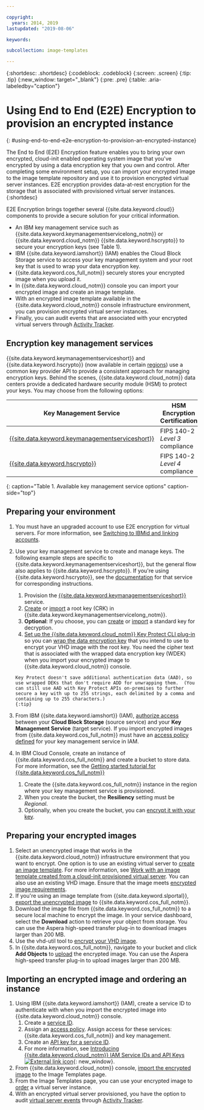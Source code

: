 ```yaml
---

copyright:
  years: 2014, 2019
lastupdated: "2019-08-06"

keywords:

subcollection: image-templates

---
```


{:shortdesc: .shortdesc}
{:codeblock: .codeblock}
{:screen: .screen}
{:tip: .tip}
{:new_window: target="_blank"}
{:pre: .pre}
{:table: .aria-labeledby="caption"}


# Using End to End (E2E) Encryption to provision an encrypted instance
{: #using-end-to-end-e2e-encryption-to-provision-an-encrypted-instance}

The End to End (E2E) Encryption feature enables you to bring your own encrypted, cloud-init enabled operating system image that you've encrypted by using a data encryption key that you own and control. After completing some environment setup, you can import your encrypted image to the image template repository and use it to provision encrypted virtual server instances. E2E encryption provides data-at-rest encryption for the storage that is associated with provisioned virtual server instances.
{:shortdesc}

E2E Encryption brings together several {{site.data.keyword.cloud}} components to provide a secure solution for your critical information.

* An IBM key management service such as {{site.data.keyword.keymanagementservicelong_notm}} or {{site.data.keyword.cloud_notm}} {{site.data.keyword.hscrypto}} to secure your encryption keys (see Table 1).
* IBM {{site.data.keyword.iamshort}} (IAM) enables the Cloud Block Storage service to access your key management system and your root key that is used to wrap your data encryption key.
* {{site.data.keyword.cos_full_notm}} securely stores your encrypted image when you upload it.
* In {{site.data.keyword.cloud_notm}} console you can import your encrypted image and create an image template.
* With an encrypted image template available in the {{site.data.keyword.cloud_notm}} console infrastructure environment, you can provision encrypted virtual server instances.
* Finally, you can audit events that are associated with your encrypted virtual servers through [Activity Tracker](/docs/services/cloud-activity-tracker?topic=cloud-activity-tracker-activity_tracker_ov#activity_tracker_ov).

## Encryption key management services

{{site.data.keyword.keymanagementserviceshort}} and {{site.data.keyword.hscrypto}} (now available in certain [regions](/docs/services/hs-crypto?topic=hs-crypto-regions#regions)) use a common key provider API to provide a consistent approach for managing encryption keys.  Behind the scenes, {{site.data.keyword.cloud_notm}} data centers provide a dedicated hardware security module (HSM) to protect your keys.  You may choose from the following options: 

| Key Management Service | HSM Encryption Certification |
| ----- | ----- |
| [{{site.data.keyword.keymanagementserviceshort}}](/docs/services/key-protect/concepts?topic=key-protect-getting-started-tutorial#getting-started-tutorial) | FIPS 140-2 *Level 3* compliance |
| [{{site.data.keyword.hscrypto}}](/docs/services/hs-crypto?topic=hs-crypto-get-started#get-started) | FIPS 140-2 *Level 4* compliance |
{: caption="Table 1. Available key management service options" caption-side="top"}

## Preparing your environment

1. You must have an upgraded account to use E2E encryption for virtual servers. For more information, see [Switching to IBMid and linking accounts](/docs/account?topic=account-unifyingaccounts).
2. Use your key management service to create and manage keys.  The following example steps are specific to {{site.data.keyword.keymanagementserviceshort}}, but the general flow also applies to {{site.data.keyword.hscrypto}}. If you're using {{site.data.keyword.hscrypto}}, see the [documentation](/docs/services/hs-crypto?topic=hs-crypto-get-started#get-started) for that service for corresponding instructions.
      1. Provision the [{{site.data.keyword.keymanagementserviceshort}}](/docs/services/key-protect?topic=key-protect-provision#provision) service.
      2. [Create](/docs/services/key-protect?topic=key-protect-create-root-keys) or [import](/docs/services/key-protect?topic=key-protect-import-root-keys#import-root-keys) a root key (CRK) in {{site.data.keyword.keymanagementservicelong_notm}}.
      3. **Optional**: If you choose, you can [create](/docs/services/key-protect?topic=key-protect-create-standard-keys#create-standard-keys) or [import](/docs/services/key-protect?topic=key-protect-import-standard-keys#import-standard-keys) a standard key for decryption.      
      4. [Set up the {{site.data.keyword.cloud_notm}} Key Protect CLI plug-in](/docs/services/key-protect?topic=key-protect-set-up-cli) so you can [wrap the data encryption key](/docs/services/key-protect?topic=key-protect-cli-reference#kp-wrap) that you intend to use to encrypt your VHD image with the root key. You need the cipher text that is associated with the wrapped data encryption key (WDEK) when you import your encrypted image to {{site.data.keyword.cloud_notm}} console.  
         
       Key Protect doesn't save additional authentication data (AAD), so use wrapped DEKs that don't require ADD for unwrapping them.  (You can still use AAD with Key Protect APIs on-premises to further secure a key with up to 255 strings, each delimited by a comma and containing up to 255 characters.)
       {:tip}
      
3. From IBM {{site.data.keyword.iamshort}} (IAM), [authorize access](/docs/iam?topic=iam-serviceauth#create-auth) between your **Cloud Block Storage** (source service) and your **Key Management Service** (target service). If you import encrypted images from {{site.data.keyword.cos_full_notm}} must have an [access policy defined](/docs/iam?topic=iam-userroles#userroles) for your key management service in IAM.
4. In IBM Cloud Console, create  an instance of {{site.data.keyword.cos_full_notm}} and create a bucket to store data. For more information, see the [Getting started tutorial for {{site.data.keyword.cos_full_notm}}](/docs/services/cloud-object-storage?topic=cloud-object-storage-getting-started)
      1. Create the {{site.data.keyword.cos_full_notm}} instance in the region where your key management service is provisioned.
      2. When you create the bucket, the **Resiliency** setting must be _Regional_.
      3. Optionally, when you create the bucket, you can [encrypt it with your key](/docs/services/cloud-object-storage?topic=cloud-object-storage-encryption#encryption-kp).   

## Preparing your encrypted images

1. Select an unencrypted image that works in the {{site.data.keyword.cloud_notm}} infrastructure environment that you want to encrypt. One option is to use an existing virtual server to [create an image template](/docs/infrastructure/image-templates/docs/infrastructure/image-templates?topic=image-templates-creating-an-image-template#creating-an-image-template). For more information, see [Work with an image template created from a cloud-init provisioned virtual server](/docs/infrastructure/image-templates?topic=image-templates-provisioning-with-a-cloud-init-enabled-image#work-with-an-image-template-created-from-a-cloud-init-provisioned-virtual-server). You can also use an existing VHD image. Ensure that the image meets [encrypted image requirements](/docs/infrastructure/image-templates?topic=image-templates-encrypted-image-reqs#encrypted-image-reqs).
2. If you're using an image template from {{site.data.keyword.slportal}}, [export the unencrypted image](/docs/infrastructure/image-templates?topic=image-templates-exporting-an-image-to-ibm-cloud-object-storage) to {{site.data.keyword.cos_full_notm}}.
3. Download the image file from {{site.data.keyword.cos_full_notm}} to a secure local machine to encrypt the image. In your service dashboard, select the **Download** action to retrieve your object from storage. You can use the Aspera high-speed transfer plug-in to download images larger than 200 MB.
4. Use the vhd-util tool to [encrypt your VHD image](/docs/infrastructure/image-templates?topic=image-templates-create-encrypted-image).
5. In {{site.data.keyword.cos_full_notm}}, navigate to your bucket and click **Add Objects** to [upload](/docs/services/cloud-object-storage?topic=cloud-object-storage-upload) the encrypted image. You can use the Aspera high-speed transfer plug-in to upload images larger than 200 MB.

## Importing an encrypted image and ordering an instance

1. Using IBM {{site.data.keyword.iamshort}} (IAM), create a service ID to authenticate with when you import the encrypted image into {{site.data.keyword.cloud_notm}} console.
      1. Create a [service ID](/docs/iam?topic=iam-serviceids#serviceids).
      2. Assign an [access policy](/docs/iam?topic=iam-serviceidpolicy#serviceidpolicy). Assign access for these services: {{site.data.keyword.cos_full_notm}} and key management.
      3. Create an [API key for a service ID](/docs/iam?topic=iam-serviceidapikeys#create_service_key).
      4. For more information, see [Introducing {{site.data.keyword.cloud_notm}} IAM Service IDs and API Keys ![External link icon](../../icons/launch-glyph.svg "External link icon")](https://www.ibm.com/cloud/blog/introducing-ibm-cloud-iam-service-ids-api-keys){: new_window}.
2. From {{site.data.keyword.cloud_notm}} console, [import the encrypted image](/docs/infrastructure/image-templates?topic=image-templates-import-icos#import-icos) to the Image Templates page.
3. From the Image Templates page, you can use your encrypted image to [order](/docs/infrastructure/image-templates?topic=image-templates-ordering-an-instance-from-an-image-template#ordering-an-instance-from-an-image-template) a virtual server instance.
4. With an encrypted virtual server provisioned, you have the option to audit [virtual server events](/docs/vsi?topic=virtual-servers-at_events#at_events) through [Activity Tracker](/docs/services/cloud-activity-tracker?topic=cloud-activity-tracker-activity_tracker_ov#activity_tracker_ov).
